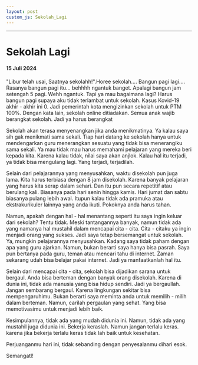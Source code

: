 ```yaml
---
layout: post
custom_js: Sekolah_Lagi
---
```

---
# Sekolah Lagi
#### 15 Juli 2024

"Libur telah usai, Saatnya sekolahh!".Horee sekolah.... Bangun pagi lagi.... Rasanya bangun pagi itu... behhhh ngantuk banget. Apalagi bangun jam setengah 5 pagi. Wehh ngantuk. Tapi ya mau bagaimana lagi? Harus bangun pagi supaya aku tidak terlambat untuk sekolah. Kasus Kovid-19 akhir - akhir ini 0. Jadi pemerintah kota mengizinkan sekolah untuk PTM 100%. Dengan kata lain, sekolah online ditiadakan. Semua anak wajib berangkat sekolah. Jadi ya harus berangkat

Sekolah akan terasa menyenangkan jika anda menikmatinya. Ya kalau saya sih gak menikmati sama sekali. Tiap hari datang ke sekolah hanya untuk mendengarkan guru menerangkan sesuatu yang tidak bisa menerangiku sama sekali. Ya mau tidak mau harus memahami pelajaran yang mereka beri kepada kita. Karena kalau tidak, nilai saya akan anjlok. Kalau hal itu terjadi, ya tidak bisa mengulang lagi. Yang terjadi, terjadilah. 

Selain dari pelajarannya yang menyusahkan, waktu disekolah pun juga lama. Kita harus terbiasa dengan 8 jam disekolah. Karena banyak pelajaran yang harus kita serap dalam sehari. Dan itu pun secara repetitif atau berulang kali. Biasanya pada hari senin hingga kamis. Hari jumat dan sabtu biasanya pulang lebih awal. Itupun kalau tidak ada pramuka atau ekstrakurikuler lainnya yang anda ikuti. Pokoknya anda harus tahan.

Namun, apakah dengan hal - hal menantang seperti itu saya ingin keluar dari sekolah? Tentu tidak. Meski tantangannya banyak, namun tidak ada yang namanya hal mustahil dalam mencapai cita - cita. Cita - citaku ya ingin menjadi orang yang sukses. Jadi saya tetap bersemangat untuk sekolah. Ya, mungkin pelajarannya menyusahkan. Kadang saya tidak paham dengan apa yang guru ajarkan. Namun, bukan berarti saya hanya bisa pasrah. Saya pun bertanya pada guru, teman atau mencari tahu di internet. Zaman sekarang udah bisa belajar pakai internet. Jadi ya manfaatkanlah hal itu.

Selain dari mencapai cita - cita, sekolah bisa dijadikan sarana untuk bergaul. Anda bisa berteman dengan banyak orang disekolah. Karena di dunia ini, tidak ada manusia yang bisa hidup sendiri. Jadi ya bergaullah. Jangan sembarang bergaul. Karena lingkungan sekitar bisa mempengaruhimu. Bukan berarti saya meminta anda untuk memilih - milih dalam berteman. Namun, carilah pergaulan yang sehat. Yang bisa memotivasimu untuk menjadi lebih baik.

Kesimpulannya, tidak ada yang mudah didunia ini. Namun, tidak ada yang mustahil juga didunia ini. Bekerja keraslah. Namun jangan terlalu keras. karena jika bekerja terlalu keras tidak lah baik untuk kesehatan. 

Perjuanganmu hari ini, tidak sebanding dengan penyesalanmu dihari esok.
 

Semangatl!

